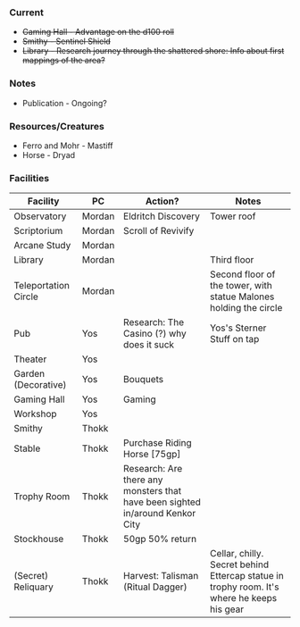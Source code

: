 ### Current
 - ~~Gaming Hall - Advantage on the d100 roll~~
 - ~~Smithy - Sentinel Shield~~
 - ~~Library - Research journey through the shattered shore: Info about first mappings of the area?~~

### Notes
 - Publication - Ongoing?

### Resources/Creatures
- Ferro and Mohr - Mastiff
- Horse - Dryad

### Facilities
| Facility | PC | Action? | Notes |
| - | - | - | - |
| Observatory | Mordan | Eldritch Discovery | Tower roof | 
| Scriptorium | Mordan | Scroll of Revivify |
| Arcane Study | Mordan | |
| Library | Mordan | | Third floor | 
| Teleportation Circle | Mordan | | Second floor of the tower, with statue Malones holding the circle | 
| Pub | Yos | Research: The Casino (?) why does it suck | Yos's Sterner Stuff on tap |
| Theater | Yos | |
| Garden (Decorative) | Yos | Bouquets |
| Gaming Hall | Yos | Gaming |
| Workshop | Yos | |
| Smithy | Thokk | |
| Stable | Thokk | Purchase Riding Horse [75gp] |
| Trophy Room | Thokk | Research: Are there any monsters that have been sighted in/around Kenkor City | |
| Stockhouse | Thokk | 50gp 50% return |
| (Secret) Reliquary | Thokk | Harvest: Talisman (Ritual Dagger) | Cellar, chilly. Secret behind Ettercap statue in trophy room. It's where he keeps his gear | 
